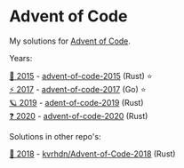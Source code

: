 # Advent of Code

My solutions for [Advent of Code](https://adventofcode.com).

Years:

[🎄 2015](https://adventofcode.com/2015) - [advent-of-code-2015](./advent-of-code-2015/) (Rust) ⭐️  
[⚡ 2017](https://adventofcode.com/2017) - [advent-of-code-2017](./advent-of-code-2017) (Go) ⭐️  
[🪐 2019](https://adventofcode.com/2019) - [adent-of-code-2019](./advent-of-code-2019) (Rust)  
[❓ 2020](https://adventofcode.com/2020) - [advent-of-code-2020](./advent-of-code-2020/) (Rust)

Solutions in other repo's:

[🎅 2018](https://adventofcode.com/2018) - [kvrhdn/Advent-of-Code-2018](https://github.com/kvrhdn/Advent-of-Code-2018) (Rust)
